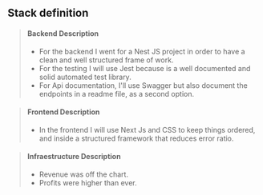 ## Stack definition


> #### Backend Description
>
> - For the backend I went for a Nest JS project in order to have a clean and well structured  frame of work.
> - For the testing I will use Jest because is a well documented and solid automated test library.
> - For Api documentation, I'll use Swagger but also document the endpoints in a readme file, as a second option.

> #### Frontend Description
>
> - In the frontend I will use Next Js and CSS to keep things ordered, and inside a structured framework that reduces error ratio.
> 

> #### Infraestructure Description
>
> - Revenue was off the chart.
> - Profits were higher than ever.